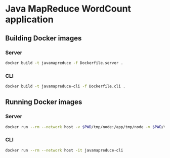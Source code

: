 # Java MapReduce WordCount application
## Building Docker images
### Server
```sh
docker build -t javamapreduce -f Dockerfile.server .
```
### CLI
```sh
docker build -t javamapreduce-cli -f Dockerfile.cli .
```
## Running Docker images
### Server
```sh
docker run --rm --network host -v $PWD/tmp/node:/app/tmp/node -v $PWD/tmp/public:/app/tmp/public javamapreduce
```
### CLI
```sh
docker run --rm --network host -it javamapreduce-cli
```